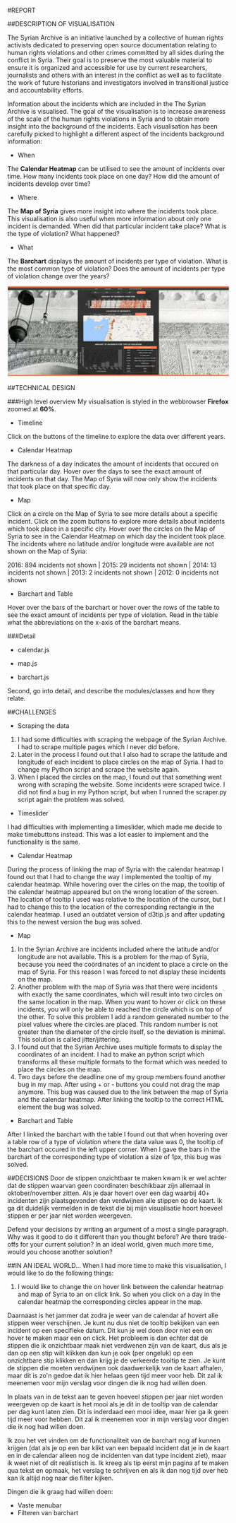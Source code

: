 #REPORT

##DESCRIPTION OF VISUALISATION

The Syrian Archive is an initiative launched by a collective of human rights activists dedicated to preserving open source documentation relating to human rights violations and other crimes committed by all sides during the conflict in Syria. Their goal is to preserve the most valuable material to ensure it is organized and accessible for use by current researchers, journalists and others with an interest in the conflict as well as to facilitate the work of future historians and investigators involved in transitional justice and accountability efforts.

Information about the incidents which are included in the The Syrian Archive is visualised. The goal of the visualisation is to increase awareness of the scale of the human rights violations in Syria and to obtain more insight into the background of the incidents. Each visualisation has been carefully picked to highlight a different aspect of the incidents background information:

* When

The **Calendar Heatmap** can be utilised to see the amount of incidents over time. How many incidents took place on one day? How did the amount of incidents develop over time?

* Where

The **Map of Syria** gives more insight into where the incidents took place. This visualisation is also useful when more information about only one incident is demanded. When did that particular incident take place? What is the type of violation? What happened?

* What

The **Barchart** displays the amount of incidents per type of violation. What is the most common type of violation? Does the amount of incidents per type of violation change over the years?

![Schets](dashboard/images/printscreenvisualisation.png)

##TECHNICAL DESIGN

###High level overview
My visualisation is styled in the webbrowser **Firefox** zoomed at **60%**.

* Timeline

Click on the buttons of the timeline to explore the data over different years.

* Calendar Heatmap

The darkness of a day indicates the amount of incidents that occured on that particular day. Hover over the days to see the exact amount of incidents on that day. The Map of Syria will now only show the incidents that took place on that specific day.

* Map

Click on a circle on the Map of Syria to see more details about a specific incident. Click on the zoom buttons to explore more details about incidents which took place in a specific city. Hover over the circles on the Map of Syria to see in the Calendar Heatmap on which day the incident took place. The incidents where no latitude and/or longitude were available are not shown on the Map of Syria:

2016: 894 incidents not shown | 2015: 29 incidents not shown | 2014: 13 incidents not shown | 2013: 2 incidents not shown | 2012: 0 incidents not shown

* Barchart and Table

Hover over the bars of the barchart or hover over the rows of the table to see the exact amount of incidents per type of violation. Read in the table what the abbreviations on the x-axis of the barchart means.

###Detail

* calendar.js

* map.js

* barchart.js

Second, go into detail, and describe the modules/classes and how they relate.

##CHALLENGES

* Scraping the data

1. I had some difficulties with scraping the webpage of the Syrian Archive. I had to scrape multiple pages which I never did before.
2. Later in the process I found out that I also had to scrape the latitude and longitude of each incident to place circles on the map of Syria. I had to change my Python script and scrape the website again.
3. When I placed the circles on the map, I found out that something went wrong with scraping the website. Some incidents were scraped twice. I did not find a bug in my Python script, but when I runned the scraper.py script again the problem was solved.

* Timeslider

I had difficulties with implementing a timeslider, which made me decide to make timebuttons instead. This was a lot easier to implement and the functionality is the same.

* Calendar Heatmap

During the process of linking the map of Syria with the calendar heatmap I found out that I had to change the way I implemented the tooltip of my calendar heatmap. While hovering over the cirles on the map, the tooltip of the calendar heatmap appeared but on the wrong location of the screen. The location of tooltip I used was relative to the location of the cursor, but I had to change this to the location of the corresponding rectangle in the calendar heatmap. I used an outdatet version of d3tip.js and after updating this to the newest version the bug was solved.

* Map

1. In the Syrian Archive are incidents included where the latitude and/or longitude are not available. This is a problem for the map of Syria, because you need the coördinates of an incident to place a circle on the map of Syria. For this reason I was forced to not display these incidents on the map.
2. Another problem with the map of Syria was that there were incidents with exactly the same coordinates, which will result into two circles on the same location in the map. When you want to hover or click on these incidents, you will only be able to reached the circle which is on top of the other. To solve this problem I add a random generated number to the pixel values where the circles are placed. This random number is not greater than the diameter of the circle itself, so the deviation is minimal. This solution is called jitter/jittering.
3. I found out that the Syrian Archive uses multiple formats to display the coordinates of an incident. I had to make an python script which transforms all these multiple formats to the format which was needed to place the circles on the map.
4. Two days before the deadline one of my group members found another bug in my map. After using + or - buttons you could not drag the map anymore. This bug was caused due to the link between the map of Syria and the calendar heatmap. After linking the tooltip to the correct HTML element the bug was solved.

* Barchart and Table

After I linked the barchart with the table I found out that when hovering over a table row of a type of violation where the data value was 0, the tooltip of the barchart occured in the left upper corner. When I gave the bars in the barchart of the corresponding type of violation a size of 1px, this bug was solved.

##DECISIONS
Door de stippen onzichtbaar te maken kwam ik er wel achter dat de stippen waarvan geen coordinaten beschikbaar zijn allemaal in oktober/november zitten. Als je daar hovert over een dag waarbij 40+ incidenten zijn plaatsgevonden dan verdwijnen alle stippen op de kaart. Ik ga dit duidelijk vermelden in de tekst die bij mijn visualisatie hoort hoeveel stippen er per jaar niet worden weergeven.


Defend your decisions by writing an argument of a most a single paragraph. Why was it good to do it different than you thought before? Are there trade-offs for your current solution? In an ideal world, given much more time, would you choose another solution?

##IN AN IDEAL WORLD...
When I had more time to make this visualisation, I would like to do the following things:

1. I would like to change the on hover link between the calendar heatmap and map of Syria to an on click link. So when you click on a day in the calendar heatmap the corresponding circles appear in the map. 

Daarnaast is het jammer dat zodra je weer van de calendar af hovert alle stippen weer verschijnen. Je kunt nu dus niet de tooltip bekijken van een incident op een specifieke datum. Dit kun je wel doen door niet een on hover te maken maar een on click. Het probleem is dan echter dat de stippen die ik onzichtbaar maak niet verdwenen zijn van de kaart, dus als je dan op een stip wilt klikken dan kun je ook (per ongeluk) op een onzichtbare stip klikken en dan krijg je de verkeerde tooltip te zien. Je kunt de stippen die moeten verdwijnen ook daadwerkelijk van de kaart afhalen, maar dit is zo'n gedoe dat ik hier helaas geen tijd meer voor heb. Dit zal ik meenemen voor mijn verslag voor dingen die ik nog had willen doen.

In plaats van in de tekst aan te geven hoeveel stippen per jaar niet worden weergeven op de kaart is het mooi als je dit in de tooltip van de calendar per dag kunt laten zien. Dit is inderdaad een mooi idee, maar hier ga ik geen tijd meer voor hebben. Dit zal ik meenemen voor in mijn verslag voor dingen die ik nog had willen doen.

Ik zou het vet vinden om de functionaliteit van de barchart nog af kunnen krijgen (dat als je op een bar klikt van een bepaald incident dat je in de kaart en in de calendar alleen nog de incidenten van dat type incident ziet), maar ik weet niet of dit realistisch is. Ik kreeg als tip eerst mijn pagina af te maken qua tekst en opmaak, het verslag te schrijven en als ik dan nog tijd over heb kan ik altijd nog naar die filter kijken.

Dingen die ik graag had willen doen:
* Vaste menubar
* Filteren van barchart

